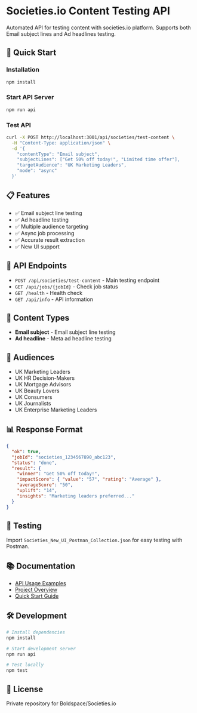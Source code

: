 # Societies.io Content Testing API

Automated API for testing content with societies.io platform. Supports both Email subject lines and Ad headlines testing.

## 🚀 Quick Start

### Installation
```bash
npm install
```

### Start API Server
```bash
npm run api
```

### Test API
```bash
curl -X POST http://localhost:3001/api/societies/test-content \
  -H "Content-Type: application/json" \
  -d '{
    "contentType": "Email subject",
    "subjectLines": ["Get 50% off today!", "Limited time offer"],
    "targetAudience": "UK Marketing Leaders",
    "mode": "async"
  }'
```

## 📋 Features

- ✅ Email subject line testing
- ✅ Ad headline testing  
- ✅ Multiple audience targeting
- ✅ Async job processing
- ✅ Accurate result extraction
- ✅ New UI support

## 🔧 API Endpoints

- `POST /api/societies/test-content` - Main testing endpoint
- `GET /api/jobs/{jobId}` - Check job status
- `GET /health` - Health check
- `GET /api/info` - API information

## 📝 Content Types

- **Email subject** - Email subject line testing
- **Ad headline** - Meta ad headline testing

## 👥 Audiences

- UK Marketing Leaders
- UK HR Decision-Makers  
- UK Mortgage Advisors
- UK Beauty Lovers
- UK Consumers
- UK Journalists
- UK Enterprise Marketing Leaders

## 📊 Response Format

```json
{
  "ok": true,
  "jobId": "societies_1234567890_abc123",
  "status": "done",
  "result": {
    "winner": "Get 50% off today!",
    "impactScore": { "value": "57", "rating": "Average" },
    "averageScore": "50",
    "uplift": "14",
    "insights": "Marketing leaders preferred..."
  }
}
```

## 🧪 Testing

Import `Societies_New_UI_Postman_Collection.json` for easy testing with Postman.

## 📚 Documentation

- [API Usage Examples](docs/API_USAGE_EXAMPLES.md)
- [Project Overview](docs/PROJECT_OVERVIEW.md)
- [Quick Start Guide](docs/QUICK_START.md)

## 🛠️ Development

```bash
# Install dependencies
npm install

# Start development server
npm run api

# Test locally
npm test
```

## 📄 License

Private repository for Boldspace/Societies.io
